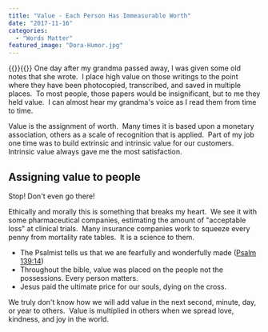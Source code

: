 ```yaml
---
title: "Value - Each Person Has Immeasurable Worth"
date: "2017-11-16"
categories: 
  - "Words Matter"
featured_image: "Dora-Humor.jpg"
---
```

{{<featuredimage>}}{{</featuredimage>}}
One day after my grandma passed away, I was given some old notes that she wrote.  I place high value on those writings to the point where they have been photocopied, transcribed, and saved in multiple places.  To most people, those papers would be insignificant, but to me they held value.  I can almost hear my grandma's voice as I read them from time to time.

Value is the assignment of worth.  Many times it is based upon a monetary association, others as a scale of recognition that is applied.  Part of my job one time was to build extrinsic and intrinsic value for our customers.   Intrinsic value always gave me the most satisfaction.

## Assigning value to people

Stop! Don't even go there!

Ethically and morally this is something that breaks my heart.  We see it with some pharmaceutical companies, estimating the amount of "acceptable loss" at clinical trials.  Many insurance companies work to squeeze every penny from mortality rate tables.  It is a science to them.

- The Psalmist tells us that we are fearfully and wonderfully made ([Psalm 139:14](https://www.biblegateway.com/passage/?search=Psalm+139%3A14&version=ESV))
- Throughout the bible, value was placed on the people not the possessions. Every person matters.
- Jesus paid the ultimate price for our souls, dying on the cross.

We truly don't know how we will add value in the next second, minute, day, or year to others.  Value is multiplied in others when we spread love, kindness, and joy in the world.
